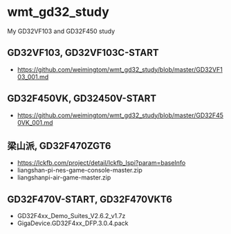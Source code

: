 # wmt_gd32_study
My GD32VF103 and GD32F450 study  

## GD32VF103, GD32VF103C-START    
* https://github.com/weimingtom/wmt_gd32_study/blob/master/GD32VF103_001.md   

## GD32F450VK, GD32450V-START  
* https://github.com/weimingtom/wmt_gd32_study/blob/master/GD32F450VK_001.md   

## 梁山派, GD32F470ZGT6    
* https://lckfb.com/project/detail/lckfb_lspi?param=baseInfo  
* liangshan-pi-nes-game-console-master.zip  
* liangshanpi-air-game-master.zip  

## GD32F470V-START, GD32F470VKT6    
* GD32F4xx_Demo_Suites_V2.6.2_v1.7z  
* GigaDevice.GD32F4xx_DFP.3.0.4.pack  
